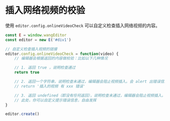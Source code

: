 # 插入网络视频的校验

使用 `editor.config.onlineVideoCheck` 可以自定义检查插入网络视频的内容。

```javaScript
const E = window.wangEditor
const editor = new E('#div1')

// 自定义检查插入视频的链接
editor.config.onlineVideoCheck = function(video) {
    // 编辑器会根据返回的内容做校验：比如以下几种情况

    // 1. 返回 true ，说明检查通过
    return true

    // 2. 返回一个字符串，说明检查未通过，编辑器会阻止视频插入。会 alert 出错误信息（即返回的字符串）
    // return '插入的视频 有 xxx 错误'

    // 3. 返回 undefined（即没有任何返回），说明检查未通过，编辑器会阻止视频插入。
    // 此处，你可以自定义提示错误信息，自由发挥
}

editor.create()
```